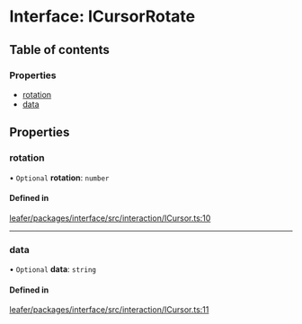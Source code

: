 # Interface: ICursorRotate

## Table of contents

### Properties

- [rotation](ICursorRotate.md#rotation)
- [data](ICursorRotate.md#data)

## Properties

### rotation

• `Optional` **rotation**: `number`

#### Defined in

[leafer/packages/interface/src/interaction/ICursor.ts:10](https://github.com/leaferjs/leafer/blob/a596007/packages/interface/src/interaction/ICursor.ts#L10)

___

### data

• `Optional` **data**: `string`

#### Defined in

[leafer/packages/interface/src/interaction/ICursor.ts:11](https://github.com/leaferjs/leafer/blob/a596007/packages/interface/src/interaction/ICursor.ts#L11)
